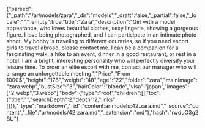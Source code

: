{"parsed":{"_path":"/ar/models/zara","_dir":"models","_draft":false,"_partial":false,"_locale":"","_empty":true,"title":"Zara","description":"Girl with a model appearance, who loves beautiful clothes, sexy lingerie, showing a gorgeous figure. I love being photographed, and I can participate in an intimate photo shoot. My hobby is traveling to different countries, so if you need escort girls to travel abroad, please contact me. I can be a companion for a fascinating walk, a hike to an event, dinner in a good restaurant, or rest in a hotel. I am a bright, interesting personality who will perfectly diversify your leisure time. To order an elite escort with me, contact our manager who will arrange an unforgettable meeting.","Price":"From 1000$","height":"178","weight":"48","age":"22","folder":"zara","mainImage":"zara.webp","bustSize":"3","hairColor":"blonde","visa":"japan","images":["2.webp","3.webp"],"body":{"type":"root","children":[],"toc":{"title":"","searchDepth":2,"depth":2,"links":[]}},"_type":"markdown","_id":"content:ar:models:42.zara.md","_source":"content","_file":"ar/models/42.zara.md","_extension":"md"},"hash":"rwduO3g2BU"}